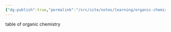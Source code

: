 ```yaml
---
{"dg-publish":true,"permalink":"/src/site/notes/learning/organic-chemistry/index/"}
---
```





table of organic chemistry